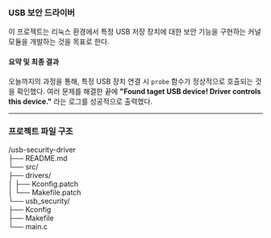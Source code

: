 ### **USB 보안 드라이버**
 
 이 프로젝트는 리눅스 환경에서 특정 USB 저장 장치에 대한 보안 기능을 구현하는 커널 모듈을 개발하는 것을 목표로 한다.

#### **요약 및 최종 결과**

오늘까지의 과정을 통해, 특정 USB 장치 연결 시 `probe` 함수가 정상적으로 호출되는 것을 확인했다. 여러 문제를 해결한 끝에 **"Found taget USB device! Driver controls this device."** 라는 로그를 성공적으로 출력했다.

---

### **프로젝트 파일 구조**
/usb-security-driver  
├── README.md  
└── src/  
├── drivers/  
│   ├── Kconfig.patch  
│   └── Makefile.patch  
└── usb_security/  
├── Kconfig  
├── Makefile  
└── main.c  


